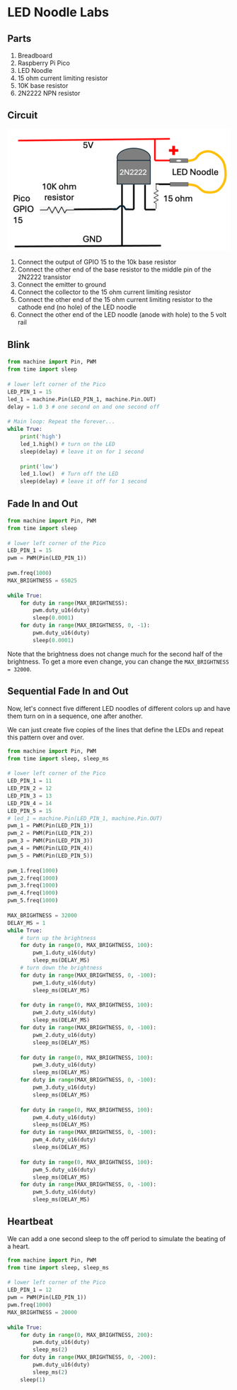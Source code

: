 # LED Noodle Labs

## Parts

1. Breadboard
2. Raspberry Pi Pico
3. LED Noodle
4. 15 ohm current limiting resistor
5. 10K base resistor
6. 2N2222 NPN resistor

## Circuit

![](./driver-circuit.png)

1. Connect the output of GPIO 15 to the 10k base resistor
2. Connect the other end of the base resistor to the middle pin of the 2N2222 transistor
3. Connect the emitter to ground
4. Connect the collector to the 15 ohm current limiting resistor
5. Connect the other end of the 15 ohm current limiting resistor to the cathode end (no hole) of the LED noodle
6. Connect the other end of the LED noodle (anode with hole) to the 5 volt rail

## Blink

```py
from machine import Pin, PWM
from time import sleep

# lower left corner of the Pico
LED_PIN_1 = 15
led_1 = machine.Pin(LED_PIN_1, machine.Pin.OUT)
delay = 1.0 3 # one second on and one second off

# Main loop: Repeat the forever...
while True:
    print('high')
    led_1.high() # turn on the LED
    sleep(delay) # leave it on for 1 second
    
    print('low')
    led_1.low()  # Turn off the LED
    sleep(delay) # leave it off for 1 second
```

## Fade In and Out

```py
from machine import Pin, PWM
from time import sleep

# lower left corner of the Pico
LED_PIN_1 = 15
pwm = PWM(Pin(LED_PIN_1))

pwm.freq(1000)
MAX_BRIGHTNESS = 65025

while True:
    for duty in range(MAX_BRIGHTNESS):
        pwm.duty_u16(duty)
        sleep(0.0001)
    for duty in range(MAX_BRIGHTNESS, 0, -1):
        pwm.duty_u16(duty)
        sleep(0.0001)
```

Note that the brightness does not change much
for the second half of the brightness.   To
get a more even change, you can change the
```MAX_BRIGHTNESS = 32000```.


## Sequential Fade In and Out

Now, let's connect five different LED noodles of different colors up
and have them turn on in a sequence, one after another.

We can just create five copies of the lines that define the LEDs and repeat this pattern over and over.

```py
from machine import Pin, PWM
from time import sleep, sleep_ms

# lower left corner of the Pico
LED_PIN_1 = 11
LED_PIN_2 = 12
LED_PIN_3 = 13
LED_PIN_4 = 14
LED_PIN_5 = 15
# led_1 = machine.Pin(LED_PIN_1, machine.Pin.OUT)
pwm_1 = PWM(Pin(LED_PIN_1))
pwm_2 = PWM(Pin(LED_PIN_2))
pwm_3 = PWM(Pin(LED_PIN_3))
pwm_4 = PWM(Pin(LED_PIN_4))
pwm_5 = PWM(Pin(LED_PIN_5))

pwm_1.freq(1000)
pwm_2.freq(1000)
pwm_3.freq(1000)
pwm_4.freq(1000)
pwm_5.freq(1000)

MAX_BRIGHTNESS = 32000
DELAY_MS = 1
while True:
    # turn up the brightness
    for duty in range(0, MAX_BRIGHTNESS, 100):
        pwm_1.duty_u16(duty)
        sleep_ms(DELAY_MS)
    # turn down the brightness
    for duty in range(MAX_BRIGHTNESS, 0, -100):
        pwm_1.duty_u16(duty)
        sleep_ms(DELAY_MS)
        
    for duty in range(0, MAX_BRIGHTNESS, 100):
        pwm_2.duty_u16(duty)
        sleep_ms(DELAY_MS)
    for duty in range(MAX_BRIGHTNESS, 0, -100):
        pwm_2.duty_u16(duty)
        sleep_ms(DELAY_MS)
        
    for duty in range(0, MAX_BRIGHTNESS, 100):
        pwm_3.duty_u16(duty)
        sleep_ms(DELAY_MS)
    for duty in range(MAX_BRIGHTNESS, 0, -100):
        pwm_3.duty_u16(duty)
        sleep_ms(DELAY_MS)
        
    for duty in range(0, MAX_BRIGHTNESS, 100):
        pwm_4.duty_u16(duty)
        sleep_ms(DELAY_MS)
    for duty in range(MAX_BRIGHTNESS, 0, -100):
        pwm_4.duty_u16(duty)
        sleep_ms(DELAY_MS)
        
    for duty in range(0, MAX_BRIGHTNESS, 100):
        pwm_5.duty_u16(duty)
        sleep_ms(DELAY_MS)
    for duty in range(MAX_BRIGHTNESS, 0, -100):
        pwm_5.duty_u16(duty)
        sleep_ms(DELAY_MS)
```

## Heartbeat

We can add a one second sleep to the off period to simulate
the beating of a heart.

```py
from machine import Pin, PWM
from time import sleep, sleep_ms

# lower left corner of the Pico
LED_PIN_1 = 12
pwm = PWM(Pin(LED_PIN_1))
pwm.freq(1000)
MAX_BRIGHTNESS = 20000

while True:
    for duty in range(0, MAX_BRIGHTNESS, 200):
        pwm.duty_u16(duty)
        sleep_ms(2)
    for duty in range(MAX_BRIGHTNESS, 0, -200):
        pwm.duty_u16(duty)
        sleep_ms(2)
    sleep(1)
```


